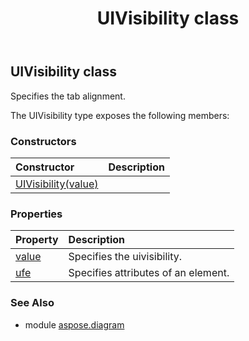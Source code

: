 ﻿---
title: UIVisibility class
second_title: Aspose.Diagram for Python via .NET API References
description: 
type: docs
weight: 2410
url: /python-net/aspose.diagram/uivisibility/
is_root: false
---

## UIVisibility class

Specifies the tab alignment.



The UIVisibility type exposes the following members:

### Constructors
| Constructor | Description |
| :- | :- |
| [UIVisibility(value)](/diagram/python-net/aspose.diagram/uivisibility/__init__/#UIVisibilityValue) |  |


### Properties
| Property | Description |
| :- | :- |
| [value](/diagram/python-net/aspose.diagram/uivisibility/value) | Specifies the uivisibility. |
| [ufe](/diagram/python-net/aspose.diagram/uivisibility/ufe) | Specifies attributes of an element. |


### See Also

* module [aspose.diagram](../)
